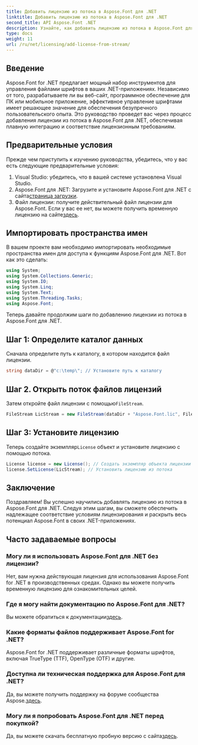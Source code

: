 ```yaml
---
title: Добавить лицензию из потока в Aspose.Font для .NET
linktitle: Добавить лицензию из потока в Aspose.Font для .NET
second_title: API Aspose.Font .NET
description: Узнайте, как добавить лицензию из потока в Aspose.Font для .NET. Обеспечьте соответствие требованиям лицензирования и легко разблокируйте возможности манипулирования шрифтами.
type: docs
weight: 11
url: /ru/net/licensing/add-license-from-stream/
---
```

## Введение
Aspose.Font for .NET предлагает мощный набор инструментов для управления файлами шрифтов в ваших .NET-приложениях. Независимо от того, разрабатываете ли вы веб-сайт, программное обеспечение для ПК или мобильное приложение, эффективное управление шрифтами имеет решающее значение для обеспечения безупречного пользовательского опыта. Это руководство проведет вас через процесс добавления лицензии из потока в Aspose.Font для .NET, обеспечивая плавную интеграцию и соответствие лицензионным требованиям.
## Предварительные условия
Прежде чем приступить к изучению руководства, убедитесь, что у вас есть следующие предварительные условия:
1. Visual Studio: убедитесь, что в вашей системе установлена Visual Studio.
2.  Aspose.Font для .NET: Загрузите и установите Aspose.Font для .NET с сайта[страница загрузки](https://releases.aspose.com/font/net/).
3.  Файл лицензии: получите действительный файл лицензии для Aspose.Font. Если у вас ее нет, вы можете получить временную лицензию на сайте[здесь](https://purchase.aspose.com/temporary-license/).

## Импортировать пространства имен
В вашем проекте вам необходимо импортировать необходимые пространства имен для доступа к функциям Aspose.Font для .NET. Вот как это сделать:
```csharp
using System;
using System.Collections.Generic;
using System.IO;
using System.Linq;
using System.Text;
using System.Threading.Tasks;
using Aspose.Font;
```
Теперь давайте продолжим шаги по добавлению лицензии из потока в Aspose.Font для .NET.
## Шаг 1: Определите каталог данных
Сначала определите путь к каталогу, в котором находится файл лицензии.
```csharp
string dataDir = @"c:\temp\"; // Установите путь к каталогу
```
## Шаг 2. Открыть поток файлов лицензий
 Затем откройте файл лицензии с помощью`FileStream`.
```csharp
FileStream LicStream = new FileStream(dataDir + "Aspose.Font.lic", FileMode.Open); // Открытый поток файлов лицензии
```
## Шаг 3: Установите лицензию
 Теперь создайте экземпляр`License` объект и установите лицензию с помощью потока.
```csharp
License license = new License(); // Создать экземпляр объекта лицензии
license.SetLicense(LicStream); // Установить лицензию из потока
```

## Заключение
Поздравляем! Вы успешно научились добавлять лицензию из потока в Aspose.Font для .NET. Следуя этим шагам, вы сможете обеспечить надлежащее соответствие условиям лицензирования и раскрыть весь потенциал Aspose.Font в своих .NET-приложениях.
## Часто задаваемые вопросы
### Могу ли я использовать Aspose.Font для .NET без лицензии?
Нет, вам нужна действующая лицензия для использования Aspose.Font for .NET в производственных средах. Однако вы можете получить временную лицензию для ознакомительных целей.
### Где я могу найти документацию по Aspose.Font для .NET?
 Вы можете обратиться к документации[здесь](https://reference.aspose.com/font/net/).
### Какие форматы файлов поддерживает Aspose.Font for .NET?
Aspose.Font for .NET поддерживает различные форматы шрифтов, включая TrueType (TTF), OpenType (OTF) и другие.
### Доступна ли техническая поддержка для Aspose.Font для .NET?
 Да, вы можете получить поддержку на форуме сообщества Aspose.[здесь](https://forum.aspose.com/c/font/41).
### Могу ли я попробовать Aspose.Font для .NET перед покупкой?
 Да, вы можете скачать бесплатную пробную версию с сайта[здесь](https://releases.aspose.com/).